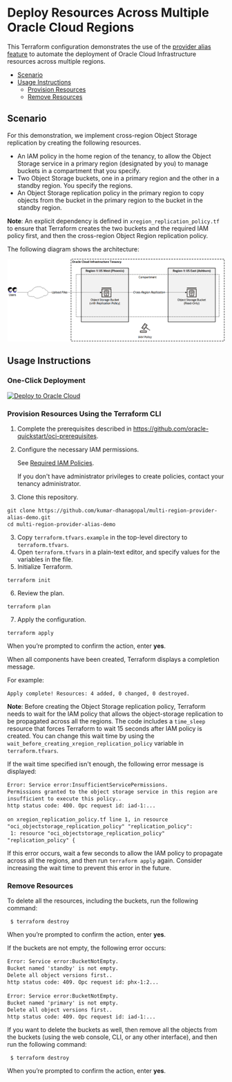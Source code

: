 
# Deploy Resources Across Multiple Oracle Cloud Regions
This Terraform configuration demonstrates the use of the [provider alias feature](https://www.terraform.io/docs/configuration/providers.html#alias-multiple-provider-configurations) to automate the deployment of Oracle Cloud Infrastructure resources across multiple regions.
- [Scenario](#scenario)
- [Usage Instructions](#usage-instructions)
  - [Provision Resources](#provision-resources)
  - [Remove Resources](#remove-resources)

## Scenario
For this demonstration, we implement cross-region Object Storage replication by creating the following resources.
- An IAM policy in the home region of the tenancy, to allow the Object Storage service in a primary region (designated by you) to manage buckets in a compartment that you specify.
- Two Object Storage buckets, one in a primary region and the other in a standby region. You specify the regions.
- An Object Storage replication policy in the primary region to copy objects from the bucket in the primary region to the bucket in the standby region.

**Note**: An explicit dependency is defined in `xregion_replication_policy.tf` to ensure that Terraform creates the two buckets and the required IAM policy first, and then the cross-region Object Region replication policy.

The following diagram shows the architecture:

![Cross-Region Object Storage Replication](cross-region-object-storage-replication.png)

## Usage Instructions
### One-Click Deployment
[![Deploy to Oracle Cloud](https://oci-resourcemanager-plugin.plugins.oci.oraclecloud.com/latest/deploy-to-oracle-cloud.svg)](https://console.us-phoenix-1.oraclecloud.com/resourcemanager/stacks/create?region=home&zipUrl=one-click.zip)
### Provision Resources Using the Terraform CLI
1. Complete the prerequisites described in https://github.com/oracle-quickstart/oci-prerequisites.
2. Configure the necessary IAM permissions.
   
   See [Required IAM Policies](https://docs.cloud.oracle.com/en-us/iaas/Content/Object/Tasks/usingreplication.htm#permissions). 
   
   If you don't have administrator privileges to create policies, contact your tenancy administrator.
2. Clone this repository.
  ```
  git clone https://github.com/kumar-dhanagopal/multi-region-provider-alias-demo.git
  cd multi-region-provider-alias-demo
  ```
3. Copy `terraform.tfvars.example` in the top-level directory to `terraform.tfvars`.
4. Open `terraform.tfvars` in a plain-text editor, and specify values for the variables in the file.
5. Initialize Terraform.
  ```
  terraform init
  ```
6. Review the plan.
  ```
  terraform plan
  ```
7. Apply the configuration.
  ```
  terraform apply
  ```
  
  When you’re prompted to confirm the action, enter **yes**.
  
  When all components have been created, Terraform displays a completion message. 
  
  For example:
  ```
  Apply complete! Resources: 4 added, 0 changed, 0 destroyed.
  ```
  
  **Note**: Before creating the Object Storage replication policy, Terraform needs to wait for the IAM policy that allows the object-storage replication to be propagated across all the regions. The code includes a `time_sleep` resource that forces Terraform to wait 15 seconds after IAM policy is created. You can change this wait time by using the `wait_before_creating_xregion_replication_policy` variable in `terraform.tfvars`.
  
  If the wait time specified isn't enough, the following error message is displayed:
  ```
  Error: Service error:InsufficientServicePermissions.
  Permissions granted to the object storage service in this region are insufficient to execute this policy.. 
  http status code: 400. Opc request id: iad-1:...

  on xregion_replication_policy.tf line 1, in resource "oci_objectstorage_replication_policy" "replication_policy":
   1: resource "oci_objectstorage_replication_policy" "replication_policy" {
  ```
  If this error occurs, wait a few seconds to allow the IAM policy to propagate across all the regions, and then run `terraform apply` again. Consider increasing the wait time to prevent this error in the future.

### Remove Resources
To delete all the resources, including the buckets, run the following command:
 ```
  $ terraform destroy
  ```
  When you’re prompted to confirm the action, enter **yes**.
  
  If the buckets are not empty, the following error occurs:
  ```
  Error: Service error:BucketNotEmpty.
  Bucket named 'standby' is not empty.
  Delete all object versions first.. 
  http status code: 409. Opc request id: phx-1:2...

  Error: Service error:BucketNotEmpty.
  Bucket named 'primary' is not empty.
  Delete all object versions first..
  http status code: 409. Opc request id: iad-1:...
  ```
If you want to delete the buckets as well, then remove all the objects from the buckets (using the web console, CLI, or any other interface), and then run the following command:
 ```
  $ terraform destroy
  ```
  When you’re prompted to confirm the action, enter **yes**.
